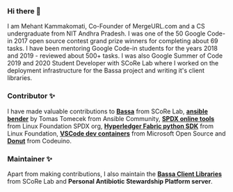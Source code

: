 ### Hi there 👋

I am Mehant Kammakomati, Co-Founder of MergeURL.com and a CS undergraduate from NIT Andhra Pradesh. I was one of the 50 Google Code-in 2017 open source contest grand prize winners for completing about 69 tasks. I have been mentoring Google Code-in students for the years 2018 and 2019 - reviewed about 500+ tasks. I was also Google Summer of Code 2019 and 2020 Student Developer with SCoRe Lab where I worked on the deployment infrastructure for the Bassa project and writing it's client libraries.

### Contributor ✨
I have made valuable contributions to [**Bassa**](https://github.com/scorelab/Bassa/pulls?q=is%3Apr+author%3Akmehant+) from SCoRe Lab, [**ansible bender**](https://github.com/ansible-community/ansible-bender/pulls?q=is%3Apr+author%3Akmehant+) by Tomas Tomecek from Ansible Community, [**SPDX online tools**](https://github.com/spdx/spdx-online-tools/pulls?q=is%3Apr+author%3Akmehant+) from Linux Foundation SPDX org, [**Hyperledger Fabric python SDK**](https://github.com/hyperledger/fabric-sdk-py/pulls?q=is%3Apr+author%3Akmehant+) from Linux Foundation, [**VSCode dev containers**](https://github.com/microsoft/vscode-dev-containers/pulls?q=is%3Apr+author%3Akmehant+) from Microsoft Open Source and [**Donut**](https://github.com/codeuino) from Codeuino.

### Maintainer ✨
Apart from making contributions, I also maintain the [**Bassa Client Libraries**](https://github.com/scorelab/bassa-client-libraries) from SCoRe Lab and **Personal Antibiotic Stewardship Platform server**.

